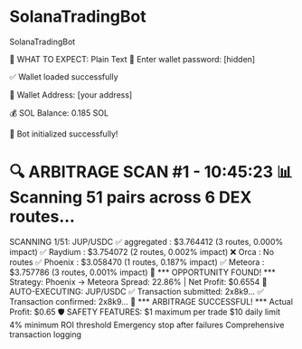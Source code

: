 # SolanaTradingBot
SolanaTradingBot

🎯 WHAT TO EXPECT:
Plain Text
🔐 Enter wallet password: [hidden]

✅ Wallet loaded successfully

📍 Wallet Address: [your address]

💰 SOL Balance: 0.185 SOL

🚀 Bot initialized successfully!


🔍 ARBITRAGE SCAN #1 - 10:45:23
📊 Scanning 51 pairs across 6 DEX routes...
================================================================================
SCANNING  1/51: JUP/USDC
  ✅ aggregated  : $3.764412 (3 routes, 0.000% impact)
  ✅ Raydium     : $3.754072 (2 routes, 0.002% impact)
  ❌ Orca        : No routes
  ✅ Phoenix     : $3.058470 (1 routes, 0.187% impact)
  ✅ Meteora     : $3.757786 (3 routes, 0.001% impact)
  🎯 *** OPPORTUNITY FOUND! ***
     Strategy: Phoenix -> Meteora
     Spread: 22.86% | Net Profit: $0.6554
🚀 AUTO-EXECUTING: JUP/USDC
✅ Transaction submitted: 2x8k9...
✅ Transaction confirmed: 2x8k9...
🎉 *** ARBITRAGE SUCCESSFUL! ***
   Actual Profit: $0.65
🛡️ SAFETY FEATURES:
$1 maximum per trade
$10 daily limit
4% minimum ROI threshold
Emergency stop after failures
Comprehensive transaction logging
